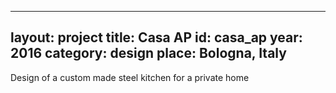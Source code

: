 
---
layout: project
title: Casa AP
id: casa_ap
year: 2016
category: design
place: Bologna, Italy
---
Design of a custom made steel kitchen for a private home
